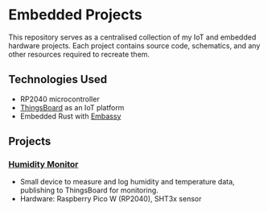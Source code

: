 # Embedded Projects

This repository serves as a centralised collection of my IoT and embedded hardware projects. Each project contains source code, schematics, and any other resources required to recreate them.

## Technologies Used
- RP2040 microcontroller
- [ThingsBoard](https://github.com/thingsboard/thingsboard) as an IoT platform
- Embedded Rust with [Embassy](https://github.com/embassy-rs/embassy) 

## Projects

### [Humidity Monitor](./humidity-monitor/)
- Small device to measure and log humidity and temperature data, publishing to ThingsBoard for monitoring.
- Hardware: Raspberry Pico W (RP2040), SHT3x sensor